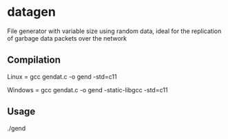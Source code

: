 # datagen
File generator with variable size using random data, ideal for the replication of garbage data packets over the network

Compilation
----------------------------------------------------------
Linux = gcc gendat.c -o gend -std=c11 

Windows = gcc gendat.c -o gend -static-libgcc -std=c11

Usage
-----------
./gend 
